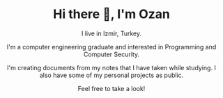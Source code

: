 <h1 align='center'> Hi there 👋, I'm Ozan </h1>

<p align='center'>
  I live in Izmir, Turkey.
</p>

<p align='center'>
  I'm a computer engineering graduate and interested in Programming and Computer Security.
</p>
  
<p align='center'>
  I'm creating documents from my notes that I have taken while studying. 
  I also have some of my personal projects as public. 
</p>

<p align='center'>
  Feel free to take a look!
</p>
